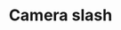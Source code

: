 ---
title: Camera slash
tags: ["camera", "slash", "disabled", "off", "no photography", "privacy"]
icon: camera-slash
svg: '<svg xmlns="http://www.w3.org/2000/svg" width="24" height="24" fill="none" viewBox="0 0 24 24" stroke-width="1.5" stroke-linecap="round" stroke-linejoin="round" stroke="currentColor"><path d="M16 3h1.5M3 21l.528-.528M21 3l-2 2M3.528 20.472c.302.339.697.528 1.108.528h14.728c.434 0 .85-.21 1.157-.586.307-.375.479-.884.479-1.414V7c0-.53-.172-1.04-.48-1.414C20.215 5.21 19.799 5 19.365 5H19M3.528 20.472l6.184-6.184m0 0A4.002 4.002 0 0 0 17.5 13a4 4 0 0 0-2.712-3.788m-5.076 5.076 5.076-5.076m0 0L19 5m-4.308 0h-4.309C8.659 5 8.325 3.269 6.827 3.026 6.563 2.983 6.289 3 6.022 3c-.953 0-1.429 0-1.804.159a2 2 0 0 0-1.059 1.06C3 4.592 3 5.068 3 6.021v9.734"/></svg>'
---